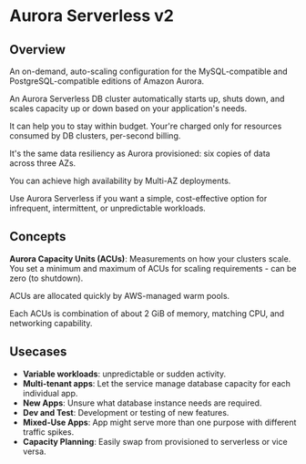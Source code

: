 # Aurora Serverless v2

## Overview

An on-demand, auto-scaling configuration for the MySQL-compatible and PostgreSQL-compatible editions of Amazon Aurora.

An Aurora Serverless DB cluster automatically starts up, shuts down, and scales capacity up or down based on your application's needs.

It can help you to stay within budget. Your're charged only for resources consumed by DB clusters, per-second billing.

It's the same data resiliency as Aurora provisioned: six copies of data across three AZs.

You can achieve high availability by Multi-AZ deployments.

Use Aurora Serverless if you want a simple, cost-effective option for infrequent, intermittent, or unpredictable workloads.


## Concepts

**Aurora Capacity Units (ACUs)**: Measurements on how your clusters scale. You set a minimum and maximum of ACUs for scaling requirements - can be zero (to shutdown).

ACUs are allocated quickly by AWS-managed warm pools.

Each ACUs is combination of about 2 GiB of memory, matching CPU, and networking capability.


## Usecases

- **Variable workloads**: unpredictable or sudden activity.
- **Multi-tenant apps**: Let the service manage database capacity for each individual app.
- **New Apps**: Unsure what database instance needs are required.
- **Dev and Test**: Development or testing of new features.
- **Mixed-Use Apps**: App might serve more than one purpose with different traffic spikes.
- **Capacity Planning**: Easily swap from provisioned to serverless or vice versa.